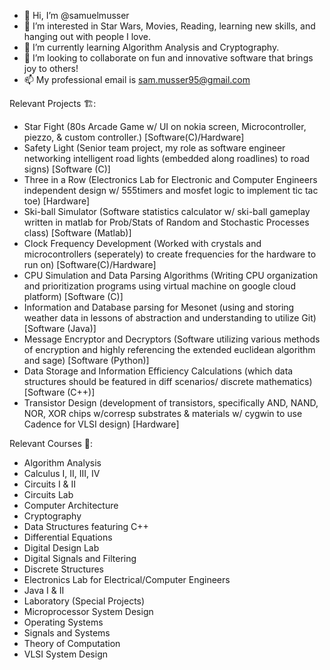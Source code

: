 - 👋 Hi, I’m @samuelmusser
- 👀 I’m interested in Star Wars, Movies, Reading, learning new skills, and hanging out with people I love.
- 🌱 I’m currently learning Algorithm Analysis and Cryptography.
- 💞️ I’m looking to collaborate on fun and innovative software that brings joy to others!
- 📫 My professional email is sam.musser95@gmail.com

Relevant Projects 🏗️:
- Star Fight (80s Arcade Game w/ UI on nokia screen, Microcontroller, piezzo, & custom controller.) [Software(C)/Hardware]
- Safety Light (Senior team project, my role as software engineer networking intelligent road lights (embedded along roadlines) to road signs) [Software (C)]
- Three in a Row (Electronics Lab for Electronic and Computer Engineers independent design w/ 555timers and mosfet logic to implement tic tac toe) [Hardware]
- Ski-ball Simulator (Software statistics calculator w/ ski-ball gameplay written in matlab for Prob/Stats of Random and Stochastic Processes class) [Software (Matlab)]  
- Clock Frequency Development (Worked with crystals and microcontrollers (seperately) to create frequencies for the hardware to run on) [Software(C)/Hardware]
- CPU Simulation and Data Parsing Algorithms (Writing CPU organization and prioritization programs using virtual machine on google cloud platform) [Software (C)]
- Information and Database parsing for Mesonet (using and storing weather data in lessons of abstraction and understanding to utilize Git) [Software (Java)]
- Message Encryptor and Decryptors (Software utilizing various methods of encryption and highly referencing the extended euclidean algorithm and sage) [Software (Python)]
- Data Storage and Information Efficiency Calculations (which data structures should be featured in diff scenarios/ discrete mathematics) [Software (C++)] 
- Transistor Design (development of transistors, specifically AND, NAND, NOR, XOR chips w/corresp substrates & materials w/ cygwin to use Cadence for VLSI design) [Hardware] 

Relevant Courses 🎒:
- Algorithm Analysis
- Calculus I, II, III, IV
- Circuits I & II
- Circuits Lab
- Computer Architecture
- Cryptography
- Data Structures featuring C++
- Differential Equations
- Digital Design Lab
- Digital Signals and Filtering
- Discrete Structures
- Electronics Lab for Electrical/Computer Engineers
- Java I & II
- Laboratory (Special Projects)
- Microprocessor System Design
- Operating Systems
- Signals and Systems
- Theory of Computation
- VLSI System Design


<!---
samuelmusser/samuelmusser is a ✨ special ✨ repository because its `README.md` (this file) appears on your GitHub profile.
You can click the Preview link to take a look at your changes.
--->
